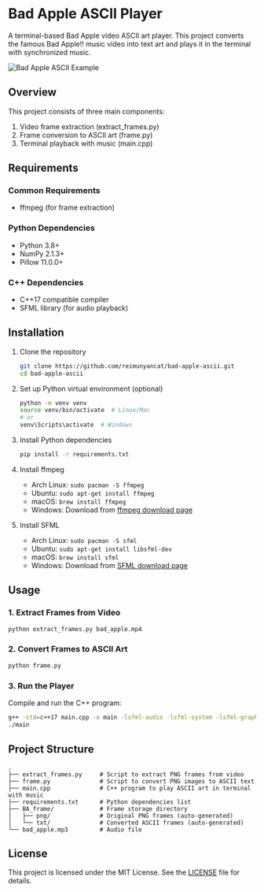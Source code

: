 # Bad Apple ASCII Player

A terminal-based Bad Apple video ASCII art player. This project converts the famous Bad Apple!! music video into text art and plays it in the terminal with synchronized music.

![Bad Apple ASCII Example](https://via.placeholder.com/800x400)

## Overview

This project consists of three main components:

1. Video frame extraction (extract_frames.py)
2. Frame conversion to ASCII art (frame.py)
3. Terminal playback with music (main.cpp)

## Requirements

### Common Requirements

- ffmpeg (for frame extraction)

### Python Dependencies

- Python 3.8+
- NumPy 2.1.3+
- Pillow 11.0.0+

### C++ Dependencies

- C++17 compatible compiler
- SFML library (for audio playback)

## Installation

1. Clone the repository

   ```bash
   git clone https://github.com/reimunyancat/bad-apple-ascii.git
   cd bad-apple-ascii
   ```

2. Set up Python virtual environment (optional)

   ```bash
   python -m venv venv
   source venv/bin/activate  # Linux/Mac
   # or
   venv\Scripts\activate  # Windows
   ```

3. Install Python dependencies

   ```bash
   pip install -r requirements.txt
   ```

4. Install ffmpeg

   - Arch Linux: `sudo pacman -S ffmpeg`
   - Ubuntu: `sudo apt-get install ffmpeg`
   - macOS: `brew install ffmpeg`
   - Windows: Download from [ffmpeg download page](https://ffmpeg.org/download.html)

5. Install SFML

   - Arch Linux: `sudo pacman -S sfml`
   - Ubuntu: `sudo apt-get install libsfml-dev`
   - macOS: `brew install sfml`
   - Windows: Download from [SFML download page](https://www.sfml-dev.org/download.php)

## Usage

### 1. Extract Frames from Video

```bash
python extract_frames.py bad_apple.mp4
```

### 2. Convert Frames to ASCII Art

```bash
python frame.py
```

### 3. Run the Player

Compile and run the C++ program:

```bash
g++ -std=c++17 main.cpp -o main -lsfml-audio -lsfml-system -lsfml-graphics -lsfml-window
./main
```

## Project Structure

```
.
├── extract_frames.py     # Script to extract PNG frames from video
├── frame.py              # Script to convert PNG images to ASCII text
├── main.cpp              # C++ program to play ASCII art in terminal with music
├── requirements.txt      # Python dependencies list
├── BA_frame/             # Frame storage directory
│   ├── png/              # Original PNG frames (auto-generated)
│   └── txt/              # Converted ASCII frames (auto-generated)
└── bad_apple.mp3         # Audio file
```

## License

This project is licensed under the MIT License. See the [LICENSE](LICENSE) file for details.
